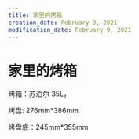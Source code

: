 ```yaml
---
title: 家里的烤箱
creation_date: February 9, 2021
modification_date: February 9, 2021
---
```



# 家里的烤箱

烤箱：苏泊尔 35L，

烤盘: 276mm*386mm

烤盘底：245mm*355mm


